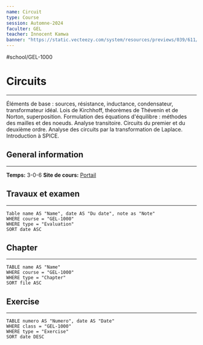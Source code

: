 ```yaml
---
name: Circuit
type: Course
session: Automne-2024
faculter: GEL
teacher: Innocent Kamwa
banner: "https://static.vecteezy.com/system/resources/previews/039/611/780/non_2x/circuit-board-texture-with-wave-flow-digital-data-and-electronic-engineering-network-connection-and-communication-technology-banner-background-illustration-vector.jpg"
---
```

#school/GEL-1000 

# Circuits
---
Éléments de base : sources, résistance, inductance, condensateur, transformateur idéal. Lois de Kirchhoff, théorèmes de Thévenin et de Norton, superposition. Formulation des équations d'équilibre : méthodes des mailles et des noeuds. Analyse transitoire. Circuits du premier et du deuxième ordre. Analyse des circuits par la transformation de Laplace. Introduction à SPICE. 

## General information
---
**Temps:** 3-0-6
**Site de cours:** [Portail](https://sitescours.monportail.ulaval.ca/ena/site/accueil?idSite=169388&idPage=4428170)


## Travaux et examen
---
```dataview
Table name AS "Name", date AS "Du date", note as "Note"
WHERE course = "GEL-1000"
WHERE type = "Evaluation"
SORT date ASC
```
## Chapter
---
```dataview
TABLE name AS "Name"
WHERE course = "GEL-1000"
WHERE type = "Chapter"
SORT file ASC
```

## Exercise
---
```dataview
TABLE numero AS "Numero", date AS "Date"
WHERE class = "GEL-1000"
WHERE type = "Exercise"
SORT date DESC
```